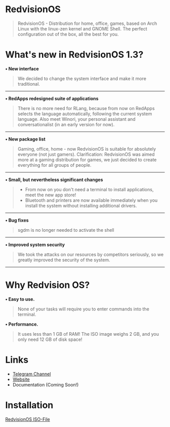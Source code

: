 # RedvisionOS
> RedvisionOS - Distribution for home, office, games, based on Arch Linux with the linux-zen kernel and GNOME Shell. The perfect configuration out of the box, all the best for you.
# What's new in RedvisionOS 1.3?
<strong>• New interface</strong>  
> We decided to change the system interface and make it more traditional.
<hr>
<strong>• RedApps redesigned suite of applications</strong>

> There is no more need for RLang, because from now on RedApps selects the language automatically, following the current system language. Also meet Winori, your personal assistant and conversationalist (in an early version for now).
<hr>
<strong>• New package list</strong>

> Gaming, office, home - now RedvisionOS is suitable for absolutely everyone (not just gamers). 
Clarification: RedvisionOS was aimed more at a gaming distribution for games, we just decided to create everything for all groups of people.

<hr>
<strong>• Small, but nevertheless significant changes</strong>

>- From now on you don't need a terminal to install applications, meet the new app store!
>- Bluetooth and printers are now available immediately when you install the system without installing additional drivers.
<hr>
<strong>• Bug fixes</strong>

>sgdm is no longer needed to activate the shell
<hr>
<strong>• Improved system security</strong>  

>We took the attacks on our resources by competitors seriously, so we greatly improved the security of the system.
<hr>

# Why Redvision OS?
**• Easy to use.**  
>None of your tasks will require you to enter commands into the terminal.


**• Performance.** 
>It uses less than 1 GB of RAM! The ISO image weighs 2 GB, and you only need 12 GB of disk space!
# Links
- [Telegram Channel](https://t.me/sparkwarest)  
- [Website](https://sparkware.org/)
- Documentation (Coming Soon!)
# Installation
[RedvisionOS ISO-File](https://mega.nz/file/BQg0HICA#G-BiORIw9s6swrIjKV_ZQKg2UTWp5IjWVHMlA6O-_bw)
